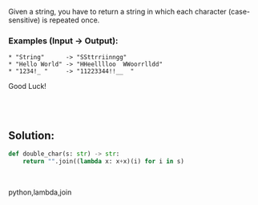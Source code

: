 Given a string, you have to return a string in which each character (case-sensitive) is repeated once.

### Examples (Input -> Output):

```
* "String"      -> "SSttrriinngg"
* "Hello World" -> "HHeelllloo  WWoorrlldd"
* "1234!_ "     -> "11223344!!__  "
```

Good Luck!

<br><br>

## Solution:

```py
def double_char(s: str) -> str:
    return "".join((lambda x: x+x)(i) for i in s)
```


<br>

<tag>python,lambda,join<tag>